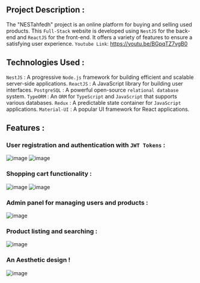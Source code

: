 ## Project Description :
The "NESTahfedh" project is an online platform for buying and selling used products. This `Full-Stack` website is developed using `NestJS` for the back-end and `ReactJS` for the front-end. It offers a variety of features to ensure a satisfying user experience.
`Youtube Link`: https://youtu.be/BGpqTZ7vgB0

## Technologies Used : 

`NestJS` : A progressive `Node.js` framework for building efficient and scalable server-side applications.
`ReactJS` : A JavaScript library for building user interfaces.
`PostgreSQL` : A powerful open-source `relational database` system.
`TypeORM` : An `ORM` for `TypeScript` and `JavaScript` that supports various databases.
`Redux` : A predictable state container for `JavaScript` applications.
`Material-UI` : A popular UI framework for React applications.

## Features : 

### User registration and authentication with `JWT Tokens` :
![image](https://github.com/mouralisandra/NESTahfedh/assets/98917826/e08cd309-26da-46a3-9ec3-175fbb030512)
![image](https://github.com/mouralisandra/NESTahfedh/assets/98917826/2eff56df-d8fa-4802-a384-1b7b7d411b10)

### Shopping cart functionality :
![image](https://github.com/mouralisandra/NESTahfedh/assets/98917826/fbd153f6-224b-4d08-910b-2f988e69868d)
![image](https://github.com/mouralisandra/NESTahfedh/assets/98917826/f8627e95-672d-4278-96ed-1d92edb46636)

### Admin panel for managing users and products :
![image](https://github.com/mouralisandra/NESTahfedh/assets/98917826/54d522d1-6118-498b-adcf-a7f44041ae54)

### Product listing and searching :
![image](https://github.com/mouralisandra/NESTahfedh/assets/98917826/6b515a9a-4d04-40c8-a6b5-5a2482fded4e)

### An Aesthetic design !
![image](https://github.com/mouralisandra/NESTahfedh/assets/98917826/1c203512-ca94-483c-8db0-7106a22a3f8a)


